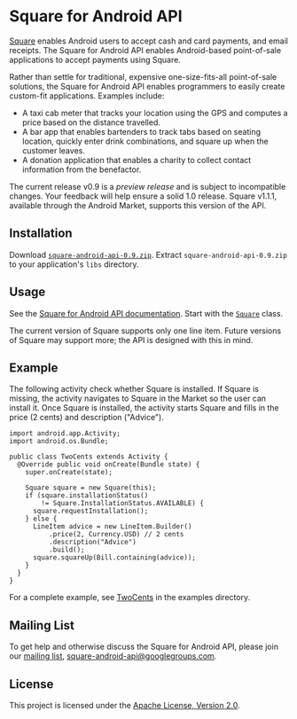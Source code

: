 Square for Android API
======================

[Square](https://squareup.com/) enables Android users to accept cash and card payments, and email receipts. The Square for Android API enables Android-based point-of-sale applications to accept payments using Square.

Rather than settle for traditional, expensive one-size-fits-all point-of-sale solutions, the Square for Android API enables programmers to easily create custom-fit applications. Examples include:

* A taxi cab meter that tracks your location using the GPS and computes a price based on the distance travelled.
* A bar app that enables bartenders to track tabs based on seating location, quickly enter drink combinations, and square up when the customer leaves.
* A donation application that enables a charity to collect contact information from the benefactor.

The current release v0.9 is a *preview release* and is subject to incompatible changes. Your feedback will help ensure a solid 1.0 release. Square v1.1.1, available through the Android Market, supports this version of the API. 

Installation
------------

Download [`square-android-api-0.9.zip`](https://github.com/downloads/square/android-api/square-android-api-0.9.zip). Extract `square-android-api-0.9.zip` to your application's `libs` directory.

Usage
-----

See the [Square for Android API documentation](http://labs.squareup.com/android-api/javadoc/com/squareup/android/package-summary.html). Start with the [`Square`](http://labs.squareup.com/android-api/javadoc/com/squareup/android/Square.html) class.

The current version of Square supports only one line item. Future versions of Square may support more; the API is designed with this in mind.

Example
-------

The following activity check whether Square is installed. If Square is missing, the activity navigates to Square in the Market so the user can install it. Once Square is installed, the activity starts Square and fills in the price (2 cents) and description ("Advice").

    import android.app.Activity;
    import android.os.Bundle;

    public class TwoCents extends Activity {
      @Override public void onCreate(Bundle state) {
        super.onCreate(state);

        Square square = new Square(this);
        if (square.installationStatus()
            != Square.InstallationStatus.AVAILABLE) {
          square.requestInstallation();
        } else {
          LineItem advice = new LineItem.Builder()
              .price(2, Currency.USD) // 2 cents
              .description("Advice")
              .build();
          square.squareUp(Bill.containing(advice));
        }
      }
    }

For a complete example, see [TwoCents](https://github.com/square/android-api/tree/master/examples/twocents/) in the examples directory.

Mailing List
------------

To get help and otherwise discuss the Square for Android API, please join our [mailing list](http://groups.google.com/group/square-android-api), square-android-api@googlegroups.com.

License
-------

This project is licensed under the [Apache License, Version 2.0](http://www.apache.org/licenses/LICENSE-2.0).

